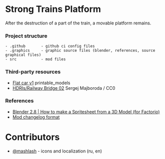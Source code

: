 # Strong Trains Platform

After the destruction of a part of the train, a movable platform remains.

### Project structure

```
- .github       - github ci config files
- .graphics     - graphic source files (blender, references, source graphical files)
- src           - mod files
```

### Third-party resources
 - [Flat car v1](https://free3d.com/3d-model/flat-car-v1--355163.html) printable_models
 - [HDRIs/Railway Bridge 02](https://polyhaven.com/a/railway_bridge_02) Sergej Majboroda / CC0

### References
- [Blender 2.8 | How to make a Spritesheet from a 3D Model (for Factorio)](https://www.youtube.com/watch?v=h36kd6wiWy8&t=615s)
- [Mod changelog format](https://wiki.factorio.com/Tutorial:Mod_changelog_format)

# Contributors
- [@mashlash](https://github.com/mashlash) - icons and localization (ru, en)